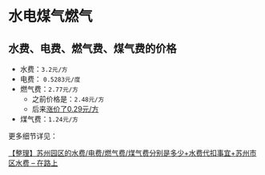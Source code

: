 # 水电煤气燃气

## 水费、电费、燃气费、煤气费的价格

* 水费：`3.2元/方`
* 电费： `0.5283元/度`
* 燃气费：`2.77元/方`
  * 之前价格是：`2.48元/方`
  * 后来[涨价了0.29元/方](http://finance.jrj.com.cn/2018/11/21154125387785.shtml)
* 煤气费：`1.24元/方`

更多细节详见：

[【整理】苏州园区的水费/电费/燃气费/煤气费分别是多少+水费代扣事宜+苏州市区水费 – 在路上](https://www.crifan.com/suzhou_sip_water_electric_gas_price/)